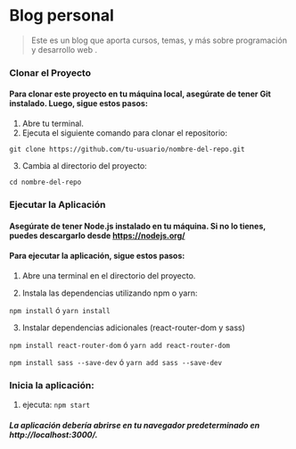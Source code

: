 # Blog personal
> Este es un blog que aporta cursos, temas, y más sobre programación y desarrollo web .

### Clonar el Proyecto
#### Para clonar este proyecto en tu máquina local, asegúrate de tener Git instalado. Luego, sigue estos pasos:

1. Abre tu terminal.
2. Ejecuta el siguiente comando para clonar el repositorio:
 
  `git clone https://github.com/tu-usuario/nombre-del-repo.git`
   
3. Cambia al directorio del proyecto:

`cd nombre-del-repo`

### Ejecutar la Aplicación
#### Asegúrate de tener Node.js instalado en tu máquina. Si no lo tienes, puedes descargarlo desde https://nodejs.org/

#### Para ejecutar la aplicación, sigue estos pasos:

1. Abre una terminal en el directorio del proyecto.

2. Instala las dependencias utilizando npm o yarn:

`npm install` ó `yarn install`

3. Instalar dependencias adicionales (react-router-dom y sass)

`npm install react-router-dom` ó `yarn add react-router-dom`

`npm install sass --save-dev` ó `yarn add sass --save-dev`


### Inicia la aplicación:

1. ejecuta: `npm start`

##### La aplicación debería abrirse en tu navegador predeterminado en http://localhost:3000/.





